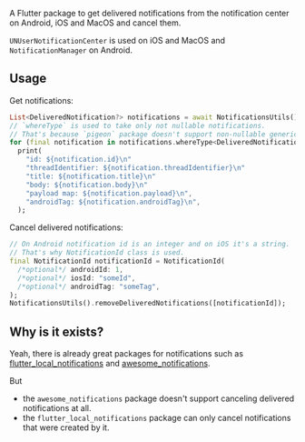 A Flutter package to get delivered notifications from the notification center on Android, iOS and MacOS and cancel them.

`UNUserNotificationCenter` is used on iOS and MacOS and `NotificationManager` on Android.

## Usage
Get notifications:
```dart 
List<DeliveredNotification?> notifications = await NotificationsUtils().getDeliveredNotifications();
// `whereType` is used to take only not nullable notifications. 
// That's because `pigeon` package doesn't support non-nullable generic types.
for (final notification in notifications.whereType<DeliveredNotification>())
  print(
    "id: ${notification.id}\n"
    "threadIdentifier: ${notification.threadIdentifier}\n"
    "title: ${notification.title}\n"
    "body: ${notification.body}\n"
    "payload map: ${notification.payload}\n",
    "androidTag: ${notification.androidTag}\n",
  );
```

Cancel delivered notifications:
```dart
// On Android notification id is an integer and on iOS it's a string.
// That's why NotificationId class is used.
final NotificationId notificationId = NotificationId(
  /*optional*/ androidId: 1,
  /*optional*/ iosId: "someId",
  /*optional*/ androidTag: "someTag",
);
NotificationsUtils().removeDeliveredNotifications([notificationId]);
```

## Why is it exists?
Yeah, there is already great packages for notifications such as 
[flutter_local_notifications](https://pub.dev/packages/flutter_local_notifications) and 
[awesome_notifications](https://pub.dev/packages/awesome_notifications).

But
- the `awesome_notifications` package doesn't support canceling delivered notifications at all.
- the `flutter_local_notifications` package can only cancel notifications that were created by it.
